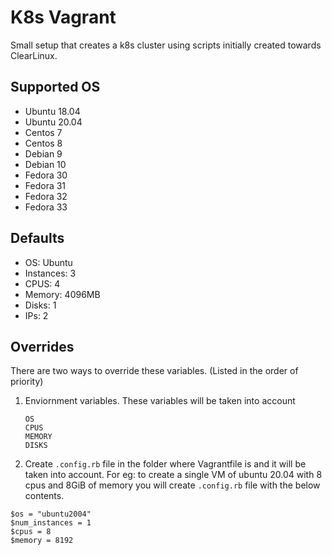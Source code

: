 # K8s Vagrant
Small setup that creates a k8s cluster using scripts initially created towards ClearLinux.

## Supported OS
* Ubuntu 18.04
* Ubuntu 20.04
* Centos 7
* Centos 8
* Debian 9
* Debian 10
* Fedora 30
* Fedora 31
* Fedora 32
* Fedora 33

## Defaults
* OS:        Ubuntu
* Instances: 3
* CPUS:      4
* Memory:    4096MB
* Disks:     1
* IPs:       2

## Overrides
There are two ways to override these variables. (Listed in the order of priority)
1. Enviornment variables. These variables will be taken into account
    ```
    OS
    CPUS
    MEMORY
    DISKS
    ```
2. Create `.config.rb` file in the folder where Vagrantfile is and it will be taken into account.
For eg: to create a single VM of ubuntu 20.04 with 8 cpus and 8GiB of memory you will create `.config.rb` file with the below contents.
  ```
  $os = "ubuntu2004"
  $num_instances = 1
  $cpus = 8
  $memory = 8192
  ```
